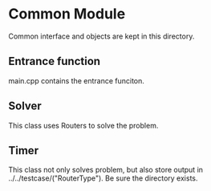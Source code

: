 # Common Module
Common interface and objects are kept in this directory.
## Entrance function
main.cpp contains the entrance funciton.
## Solver
This class uses Routers to solve the problem.
## Timer
This class not only solves problem, but also store output in ../../testcase/("RouterType"). Be sure the directory exists.
